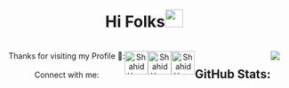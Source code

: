 
<h1 align="center">Hi Folks<img width="32px" src="https://camo.githubusercontent.com/e8e7b06ecf583bc040eb60e44eb5b8e0ecc5421320a92929ce21522dbc34c891/68747470733a2f2f6d656469612e67697068792e636f6d2f6d656469612f6876524a434c467a6361737252346961377a2f67697068792e676966"/>
</h1>
<br>
<div style="display:flex;flex-direction:row;align-content:center;justify-content:center;" align="center">Thanks for visiting my Profile 💙:<br>
  <br>
Connect with me: <br>
<a href="https://www.twitter.com/shahidstwt"><img align="center" alt="ShahidHussain | Twitter" width="42px" src="https://cdn.jsdelivr.net/npm/simple-icons@v3/icons/twitter.svg" /></a>
<a href="https://www.linkedin.com/in/shahid-hussain-500a93214"><img align="center" alt="ShahidHussain | LinkedIn" width="42px" src="https://cdn.jsdelivr.net/npm/simple-icons@v3/icons/linkedin.svg" /></a>
<a href="https://www.instagram.com/ig_shahidhussain"><img align="center" alt="ShahidHussain | Instagram" width="42px" src="https://cdn.jsdelivr.net/npm/simple-icons@v3/icons/instagram.svg"/></a>
<br />
  <h2> GitHub Stats:</h2>
  <img src="https://github-readme-stats.vercel.app/api/?username=shahidhussain07&count_private=true&theme=tokyonight&showicons=true"
 
 
</div>

